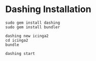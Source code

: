 

# Dashing Installation

    sudo gem install dashing
    sudo gem install bundler

    dashing new icinga2
    cd icinga2
    bundle

    dashing start
